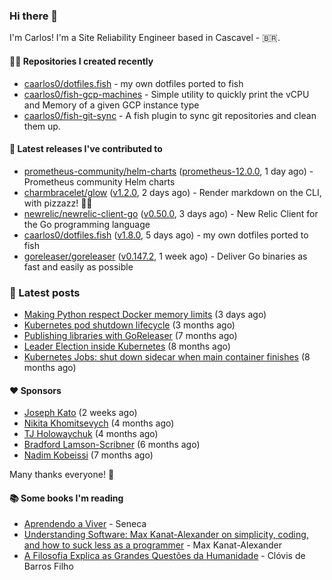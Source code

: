 ### Hi there 👋

I'm Carlos! I'm a Site Reliability Engineer based in Cascavel - 🇧🇷.

#### 👨‍💻 Repositories I created recently
- [caarlos0/dotfiles.fish](https://github.com/caarlos0/dotfiles.fish) - my own dotfiles ported to fish
- [caarlos0/fish-gcp-machines](https://github.com/caarlos0/fish-gcp-machines) - Simple utility to quickly print the vCPU and Memory of a given GCP instance type
- [caarlos0/fish-git-sync](https://github.com/caarlos0/fish-git-sync) - A fish plugin to sync git repositories and clean them up.

#### 🚀 Latest releases I've contributed to


- [prometheus-community/helm-charts](https://github.com/prometheus-community/helm-charts) ([prometheus-12.0.0](https://github.com/prometheus-community/helm-charts/releases/tag/prometheus-12.0.0), 1 day ago) - Prometheus community Helm charts
- [charmbracelet/glow](https://github.com/charmbracelet/glow) ([v1.2.0](https://github.com/charmbracelet/glow/releases/tag/v1.2.0), 2 days ago) - Render markdown on the CLI, with pizzazz! 💅🏻
- [newrelic/newrelic-client-go](https://github.com/newrelic/newrelic-client-go) ([v0.50.0](https://github.com/newrelic/newrelic-client-go/releases/tag/v0.50.0), 3 days ago) - New Relic Client for the Go programming language
- [caarlos0/dotfiles.fish](https://github.com/caarlos0/dotfiles.fish) ([v1.8.0](https://github.com/caarlos0/dotfiles.fish/releases/tag/v1.8.0), 5 days ago) - my own dotfiles ported to fish
- [goreleaser/goreleaser](https://github.com/goreleaser/goreleaser) ([v0.147.2](https://github.com/goreleaser/goreleaser/releases/tag/v0.147.2), 1 week ago) - Deliver Go binaries as fast and easily as possible

### 📄 Latest posts
- [Making Python respect Docker memory limits](https://carlosbecker.com/posts/python-docker-limits/) (3 days ago)
- [Kubernetes pod shutdown lifecycle](https://carlosbecker.com/posts/k8s-pod-shutdown-lifecycle/) (3 months ago)
- [Publishing libraries with GoReleaser](https://carlosbecker.com/posts/goreleaser-libs/) (7 months ago)
- [Leader Election inside Kubernetes](https://carlosbecker.com/posts/k8s-leader-election/) (8 months ago)
- [Kubernetes Jobs: shut down sidecar when main container finishes](https://carlosbecker.com/posts/k8s-sidecar-shutdown/) (8 months ago)

#### ❤️ Sponsors
- [Joseph Kato](https://github.com/jdkato) (2 weeks ago)
- [Nikita Khomitsevych](https://github.com/hamsternik) (4 months ago)
- [TJ Holowaychuk](https://github.com/tj) (4 months ago)
- [Bradford Lamson-Scribner](https://github.com/bradford-hamilton) (6 months ago)
- [Nadim Kobeissi](https://github.com/kaepora) (7 months ago)

Many thanks everyone! 🙏

#### 📚 Some books I'm reading
- [Aprendendo a Viver](https://www.goodreads.com/book/show/28219486-aprendendo-a-viver) - Seneca
- [Understanding Software: Max Kanat-Alexander on simplicity, coding, and how to suck less as a programmer](https://www.goodreads.com/book/show/36389464-understanding-software) - Max Kanat-Alexander
- [A Filosofia Explica as Grandes Questões da Humanidade](https://www.goodreads.com/book/show/24265319-a-filosofia-explica-as-grandes-quest-es-da-humanidade) - Clóvis de Barros Filho
